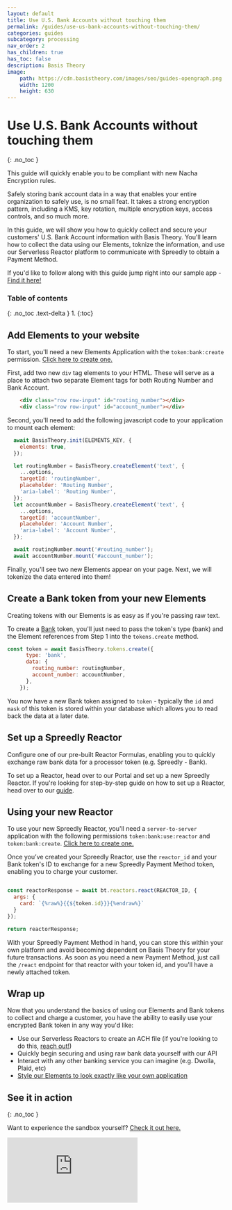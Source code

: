 ```yaml
---
layout: default
title: Use U.S. Bank Accounts without touching them
permalink: /guides/use-us-bank-accounts-without-touching-them/
categories: guides
subcategory: processing
nav_order: 2
has_children: true
has_toc: false
description: Basis Theory
image:
    path: https://cdn.basistheory.com/images/seo/guides-opengraph.png
    width: 1200
    height: 630
---
```

# Use U.S. Bank Accounts without touching them
{: .no_toc }

<span class="base-alert success">
  <span>
    This guide will quickly enable you to be compliant with new Nacha Encryption rules. 
  </span>
</span>

Safely storing bank account data in a way that enables your entire organization to safely use, is no small feat. It takes a strong encryption pattern, including a KMS, key rotation, multiple encryption keys, access controls, and so much more. 

In this guide, we will show you how to quickly collect and secure your customers' U.S. Bank Account information with Basis Theory. You'll learn how to collect the data using our Elements, toknize the information, and use our Serverless Reactor platform to communicate with Spreedly to obtain a Payment Method. 

If you'd like to follow along with this guide jump right into our sample app - <a href="https://codesandbox.io/s/github/Basis-Theory/basis-theory-js-examples/tree/master/collect-banks-with-elements?from-embed=&file=/public/index.html">Find it here!</a>

### Table of contents
{: .no_toc .text-delta }
1. 
{:toc}

## Add Elements to your website

<span class="base-alert warning">
  <span>
    To start, you'll need a new Elements Application with the <code>token:bank:create</code> permission. <a href="https://portal.basistheory.com/applications/create?permissions=token%3Abank%3Acreate&type=elements&name=Bank+Collector" target="_blank">Click here to create one.</a>
  </span>
</span>

First, add two new `div` tag elements to your HTML. These will serve as a place to attach two separate Element tags for both Routing Number and Bank Account.

```html
    <div class="row row-input" id="routing_number"></div>
    <div class="row row-input" id="account_number"></div>
```

Second, you'll need to add the following javascript code to your application to mount each element:

```js 
  await BasisTheory.init(ELEMENTS_KEY, {
    elements: true,
  });

  let routingNumber = BasisTheory.createElement('text', {
    ...options,
    targetId: 'routingNumber',
    placeholder: 'Routing Number',
    'aria-label': 'Routing Number',
  });
  let accountNumber = BasisTheory.createElement('text', {
    ...options,
    targetId: 'accountNumber',
    placeholder: 'Account Number',
    'aria-label': 'Account Number',
  });

  await routingNumber.mount('#routing_number');
  await accountNumber.mount('#account_number');
```

Finally, you'll see two new Elements appear on your page. Next, we will tokenize the data entered into them!

## Create a Bank token from your new Elements
Creating tokens with our Elements is as easy as if you're passing raw text. 


To create a [Bank](https://docs.basistheory.com/api-reference/#token-types-bank) token, you'll just need to pass the token's type (bank) and the Element references from Step 1 into the `tokens.create` method.

```js
const token = await BasisTheory.tokens.create({
      type: 'bank',
      data: {
        routing_number: routingNumber,
        account_number: accountNumber,
      },
    });
```

You now have a new Bank token assigned to `token` - typically the `id` and `mask` of this token is stored within your database which allows you to read back the data at a later date.


## Set up a Spreedly Reactor

Configure one of our pre-built Reactor Formulas, enabling you to quickly exchange raw bank data for a processor token (e.g. Spreedly - Bank).


To set up a Reactor, head over to our Portal and set up a new Spreedly Reactor. If you're looking for step-by-step guide on how to set up a Reactor, head over to our [guide](/guides/setup-your-first-reactor).


## Using your new Reactor 
<span class="base-alert warning">
  <span>
    To use your new Spreedly Reactor, you'll need a <code>server-to-server</code> application with the following permissions <code>token:bank:use:reactor</code> and <code>token:bank:create</code>. <a href="https://portal.basistheory.com/applications/create?type=server_to_server&permissions=token%3Abank%3Ause%3Areactor&permissions=token%3Abank%3Acreate&name=Bank+Reactor" target="_blank">Click here to create one.</a>
  </span>
</span>

Once you’ve created your Spreedly Reactor, use the <code>reactor_id</code> and your Bank token's ID to exchange for a new Spreedly Payment Method token, enabling you to charge your customer.

```js

const reactorResponse = await bt.reactors.react(REACTOR_ID, {
  args: {
    card: `{%raw%}{{${token.id}}}{%endraw%}`
  }
});

return reactorResponse;

```

With your Spreedly Payment Method in hand, you can store this within your own platform and avoid becoming dependent on Basis Theory for your future transactions. As soon as you need a new Payment Method, just call the `/react` endpoint for that reactor with your token id, and you'll have a newly attached token.


## Wrap up

Now that you understand the basics of using our Elements and Bank tokens to collect and charge a customer, you have the ability to easily use your encrypted Bank token in any way you'd like:

- Use our Serverless Reactors to create an ACH file (if you're looking to do this, [reach out!](https://basistheory.com/contact))
- Quickly begin securing and using raw bank data yourself with our API
- Interact with any other banking service you can imagine (e.g. Dwolla, Plaid, etc)
- [Style our Elements to look exactly like your own application](/guides/style-elements-for-my-brand/)


## See it in action
{: .no_toc }

Want to experience the sandbox yourself? [Check it out here.](https://codesandbox.io/s/github/Basis-Theory/basis-theory-js-examples/tree/master/collect-banks-with-elements?from-embed)


<div class="iframe-container">
  <iframe src="https://codesandbox.io/embed/github/Basis-Theory/basis-theory-js-examples/tree/master/collect-banks-with-elements?fontsize=14&hidenavigation=1&theme=dark" class="iframe-code" allowfullscreen="" frameborder="0"></iframe>

</div>